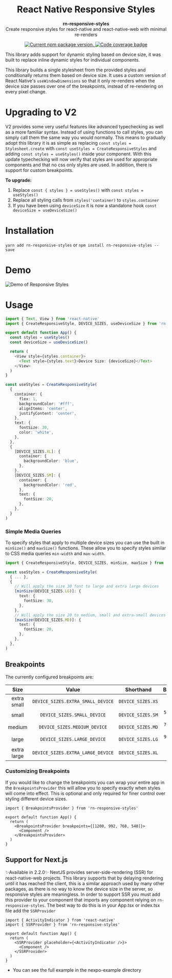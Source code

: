 <h1 style='text-align: center'>
    React Native Responsive Styles
</h1>

<p style='text-align: center'>
  <strong>rn-responsive-styles</strong><br>
  Create responsive styles for react-native and react-native-web with minimal re-renders
</p>

<p style='text-align: center'>
    <a href="https://www.npmjs.org/package/rn-responsive-styles">
        <img src="https://img.shields.io/npm/v/rn-responsive-styles?color=brightgreen&label=npm%20package" alt="Current npm package version." />
    </a>
    <a href="https://codecov.io/gh/khevamann/rn-responsive-styles">
       <img src="https://codecov.io/gh/khevamann/rn-responsive-styles/branch/main/graph/badge.svg?token=JTNKBI6SS0" alt='Code coverage badge'/>
    </a>
</p>

This library adds support for dynamic styling based on device size, it was built to replace inline dynamic styles for
individual components.

This library builds a single stylesheet from the provided styles and conditionally returns them based on device size. It
uses a custom version of React Native's `useWindowDimensions` so that it only re-renders when the device size passes
over one of the breakpoints, instead of re-rendering on every pixel change.

# Upgrading to V2

V2 provides some very useful features like advanced typechecking as well as a more familiar syntax. Instead of using
functions to call styles, you can simply call them the same way you would normally. This means to gradually adopt this
library it is as simple as replacing `const styles = Stylesheet.create` with `const useStyles = CreateResponsiveStyles`
and adding `const styles = useStyles()` inside your component. With this update typechecking will now verify that styles
are used for appropriate components and that no css only styles are used. In addition, there is support for custom
breakpoints.

**To upgrade:**

1. Replace `const { styles } = useStyles()` with `const styles = useStyles()`
2. Replace all styling calls from `styles('container)` to `styles.container`
3. If you have been using `deviceSize` it is now a standalone hook `const deviceSize = useDeviceSize()`

# Installation

`yarn add rn-responsive-styles`
or
`npm install rn-responsive-styles --save`

# Demo

![Demo of Responsive Styles](.github/demo.gif)

# Usage

```typescript jsx
import { Text, View } from 'react-native'
import { CreateResponsiveStyle, DEVICE_SIZES, useDeviceSize } from 'rn-responsive-styles'

export default function App() {
  const styles = useStyles()
  const deviceSize = useDeviceSize()

  return (
    <View style={styles.container}>
      <Text style={styles.text}>Device Size: {deviceSize}</Text>
    </View>
  )
}

const useStyles = CreateResponsiveStyle(
  {
    container: {
      flex: 1,
      backgroundColor: '#fff',
      alignItems: 'center',
      justifyContent: 'center',
    },
    text: {
      fontSize: 30,
      color: 'white',
    },
  },
  {
    [DEVICE_SIZES.XL]: {
      container: {
        backgroundColor: 'blue',
      },
    },
    [DEVICE_SIZES.SM]: {
      container: {
        backgroundColor: 'red',
      },
      text: {
        fontSize: 20,
      },
    },
  }
)
```

### Simple Media Queries

To specify styles that apply to multiple device sizes you can use the built in `minSize()` and `maxSize()` functions.
These allow you to specify styles similar to CSS media queries `min-width` and `max-width`.

```typescript jsx
import { CreateResponsiveStyle, DEVICE_SIZES, minSize, maxSize } from 'rn-responsive-styles'

const useStyles = CreateResponsiveStyle(
  { ... },
  {
    // Will apply the size 30 font to large and extra large devices
    [minSize(DEVICE_SIZES.LG)]: {
      text: {
        fontSize: 30,
      },
    },
    // Will apply the size 20 to medium, small and extra-small devices
    [maxSize(DEVICE_SIZES.MD)]: {
      text: {
        fontSize: 20,
      },
    },
  },
)
```

## Breakpoints

The currently configured breakpoints are:

|    Size     |               Value               |     Shorthand     |      Breakpoints      |
|:-----------:|:---------------------------------:|:-----------------:|:---------------------:|
| extra small | `DEVICE_SIZES.EXTRA_SMALL_DEVICE` | `DEVICE_SIZES.XS` |    `width <= 540`     |
|    small    |    `DEVICE_SIZES.SMALL_DEVICE`    | `DEVICE_SIZES.SM` | `540 < width <= 768`  |
|   medium    |   `DEVICE_SIZES.MEDIUM_DEVICE`    | `DEVICE_SIZES.MD` | `768 < width <= 992`  |
|    large    |    `DEVICE_SIZES.LARGE_DEVICE`    | `DEVICE_SIZES.LG` | `992 < width <= 1200` |
| extra large | `DEVICE_SIZES.EXTRA_LARGE_DEVICE` | `DEVICE_SIZES.XL` |    `1200 < width`     |

### Customizing Breakpoints

If you would like to change the breakpoints you can wrap your entire app in the `BreakpointsProvider` this will allow
you to specify exactly when styles will come into effect. This is optional and only required for finer control over
styling different device sizes.

```tsx
import { BreakpointsProvider } from 'rn-responsive-styles'

export default function App() {
  return (
    <BreakpointsProvider breakpoints={[1200, 992, 768, 540]}>
      <Component />
    </BreakpointsProvider>
  )
}
```

## Support for Next.js

:sparkles:Available in 2.2.0:sparkles:
NextJS provides server-side-rendering (SSR) for react-native-web projects. This library supports that by delaying
rendering until it has reached the client, this is a similar approach used by many other packages, as there is no way to
know the device size in the server, so responsive styles are meaningless. In order to support SSR you must add this
provider to your component that imports any component relying on `rn-responsive-styles`. The best way to do this is in
your App.tsx or index.tsx file add the `SSRProvider`

```tsx
import { ActivityIndicator } from 'react-native'
import { SSRProvider } from 'rn-responsive-styles'

export default function App() {
  return (
    <SSRProvider placeholder={<ActivityIndicator />}>
      <Component />
    </SSRProvider>
  )
}
```

* You can see the full example in the nexpo-example directory
